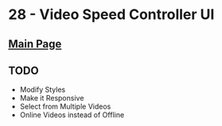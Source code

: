 # 28 - Video Speed Controller UI

## <a href='https://github.com/Mugilan-Codes/javascript-30'>Main Page</a>

## TODO

- Modify Styles
- Make it Responsive
- Select from Multiple Videos
- Online Videos instead of Offline
